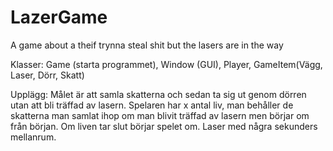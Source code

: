 # LazerGame
A game about a theif trynna steal shit but the lasers are in the way

Klasser: 
Game (starta programmet), Window (GUI), Player, GameItem(Vägg, Laser, Dörr, Skatt)

Upplägg: 
Målet är att samla skatterna och sedan ta sig ut genom dörren utan att bli träffad av lasern. 
Spelaren har x antal liv, man behåller de skatterna man samlat ihop om man blivit träffad av lasern men börjar om från början. 
Om liven tar slut börjar spelet om. Laser med några sekunders mellanrum.
